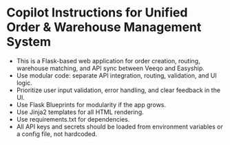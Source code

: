 <!-- Use this file to provide workspace-specific custom instructions to Copilot. For more details, visit https://code.visualstudio.com/docs/copilot/copilot-customization#_use-a-githubcopilotinstructionsmd-file -->

# Copilot Instructions for Unified Order & Warehouse Management System
- This is a Flask-based web application for order creation, routing, warehouse matching, and API sync between Veeqo and Easyship.
- Use modular code: separate API integration, routing, validation, and UI logic.
- Prioritize user input validation, error handling, and clear feedback in the UI.
- Use Flask Blueprints for modularity if the app grows.
- Use Jinja2 templates for all HTML rendering.
- Use requirements.txt for dependencies.
- All API keys and secrets should be loaded from environment variables or a config file, not hardcoded.
